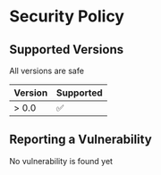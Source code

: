 # Security Policy

## Supported Versions

All versions are safe

| Version | Supported          |
| ------- | ------------------ |
| > 0.0   | :white_check_mark: |

## Reporting a Vulnerability

No vulnerability is found yet
